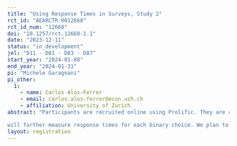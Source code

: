```yaml
---
title: "Using Response Times in Surveys, Study 2"
rct_id: "AEARCTR-0012668"
rct_id_num: "12668"
doi: "10.1257/rct.12668-1.1"
date: "2023-12-11"
status: "in_development"
jel: "D11 · D81 · D83 · D87"
start_year: "2024-01-08"
end_year: "2024-01-31"
pi: "Michele Garagnani"
pi_other:
  1:
    - name: Carlos Alos-Ferrer
    - email: carlos.alos-ferrer@econ.uzh.ch
    - affiliation: University of Zurich
abstract: "Participants are recruited online using Prolific. They are asked to perform a series of decision tasks in exchange for a flat payment and additional decision-dependent incentives in part of the tasks. In particular, participants are asked to rate 20 charities and organizations according to how much they favor them using 9-point Likert scales (see the supporting document). Two additional questions after the ratings ask for the most- and least-favorite organization from the list. Participants are then asked to give binary answers to several survey questions (see the supporting document). The order of ratings and questions will be randomized for each subject (within blocks of similar questions). We
will further measure response times for each binary choice. We plan to compare how the answers to these questions might differ between groups of participants (see the supporting document for how we pre-define the groups)."
layout: registration
---
```



